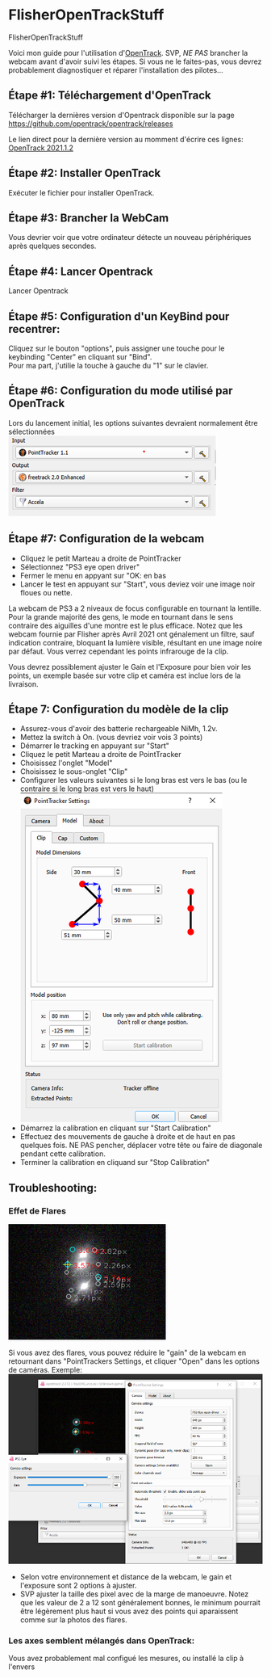 # FlisherOpenTrackStuff
FlisherOpenTrackStuff

Voici mon guide pour l'utilisation d'[OpenTrack](https://github.com/opentrack/opentrack/).
SVP, *NE PAS* brancher la webcam avant d'avoir suivi les étapes.  Si vous ne le faites-pas, vous devrez probablement diagnostiquer et réparer l'installation des pilotes...

## Étape #1: Téléchargement d'OpenTrack
Télécharger la dernières version d'Opentrack disponible sur la page https://github.com/opentrack/opentrack/releases

Le lien direct pour la dernière version au momment d'écrire ces lignes: [OpenTrack 2021.1.2](https://github.com/opentrack/opentrack/releases/download/opentrack-2021.1.2/opentrack-2021.1.2-win32-setup.exe)

## Étape #2: Installer OpenTrack
Exécuter le fichier pour installer OpenTrack.

## Étape #3: Brancher la WebCam
Vous devrier voir que votre ordinateur détecte un nouveau périphériques après quelques secondes.

## Étape #4: Lancer Opentrack
Lancer Opentrack

## Étape #5: Configuration d'un KeyBind pour recentrer:
Cliquez sur le bouton "options", puis assigner une touche pour le keybinding "Center" en cliquant sur "Bind".  
Pour ma part, j'utilie la touche à gauche du "1" sur le clavier.

## Étape #6: Configuration du mode utilisé par OpenTrack

Lors du lancement initial, les options suivantes devraient normalement être sélectionnées
![MainMenu](/images/MainMenu_1.png)

## Étape #7: Configuration de la webcam

* Cliquez le petit Marteau a droite de PointTracker
* Sélectionnez "PS3 eye open driver" 
* Fermer le menu en appyant sur "OK: en bas
* Lancer le test en appuyant sur "Start", vous deviez voir une image noir floues ou nette.

La webcam de PS3 a 2 niveaux de focus configurable en tournant la lentille.  
Pour la grande majorité des gens, le mode en tournant dans le sens contraire des aiguilles d'une montre est le plus efficace.
Notez que les webcam fournie par Flisher après Avril 2021 ont génalement un filtre, sauf indication contraire, bloquant la lumière visible, résultant en une image noire par défaut.  Vous verrez cependant les points infrarouge de la clip.

Vous devrez possiblement ajuster le Gain et l'Exposure pour bien voir les points, un exemple basée sur votre clip et caméra est inclue lors de la livraison.

## Étape 7: Configuration du modèle de la clip
* Assurez-vous d'avoir des batterie rechargeable NiMh, 1.2v.
* Mettez la switch à On. (vous devriez voir vois 3 points)
* Démarrer le tracking en appuyant sur "Start"
* Cliquez le petit Marteau a droite de PointTracker
* Choisissez l'onglet "Model"
* Choisissez le sous-onglet "Clip"
* Configurer les valeurs suivantes si le long bras est vers le bas (ou le contraire si le long bras est vers le haut)
![Clip](images/PointTracker_Clip.png)
* Démarrez la calibration en cliquant sur "Start Calibration"
* Effectuez des mouvements de gauche à droite et de haut en pas quelques fois.  NE PAS pencher, déplacer votre tête ou faire de diagonale pendant cette calibration.
* Terminer la calibration en cliquand sur "Stop Calibration"


## Troubleshooting:
### Effet de Flares
![Flare](images/flares.png)

Si vous avez des flares, vous pouvez réduire le "gain" de la webcam en retournant dans "PointTrackers Settings, et cliquer "Open" dans les options de caméras.
Exemple:
![FlareFixed](images/flare-fixed.png)

* Selon votre environnement et distance de la webcam, le gain et l'exposure sont 2 options à ajuster.
* SVP ajuster la taille des pixel avec de la marge de manoeuvre.  Notez que les valeur de 2 a 12 sont généralement bonnes, le minimum pourrait être légèrement plus haut si vous avez des points qui aparaissent comme sur la photos des flares.

### Les axes semblent mélangés dans OpenTrack: 
Vous avez probablement mal configué les mesures, ou installé la clip à l'envers
